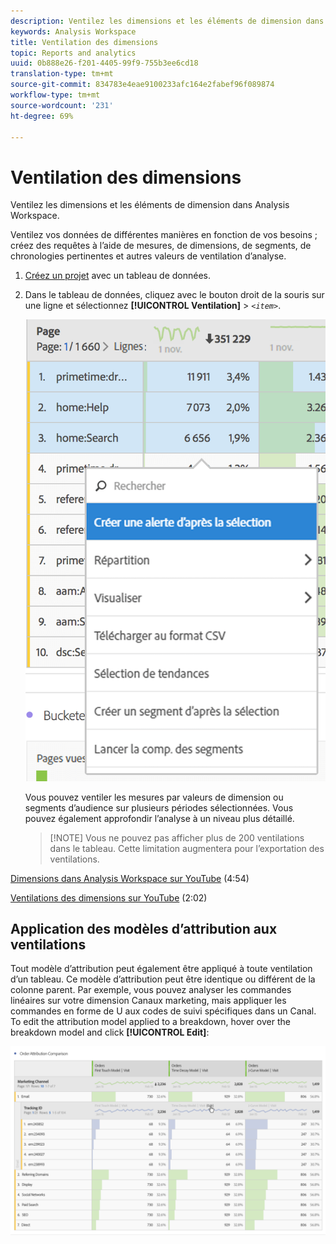 ```yaml
---
description: Ventilez les dimensions et les éléments de dimension dans Analysis Workspace.
keywords: Analysis Workspace
title: Ventilation des dimensions
topic: Reports and analytics
uuid: 0b888e26-f201-4405-99f9-755b3ee6cd18
translation-type: tm+mt
source-git-commit: 834783e4eae9100233afc164e2fabef96f089874
workflow-type: tm+mt
source-wordcount: '231'
ht-degree: 69%

---
```



# Ventilation des dimensions

Ventilez les dimensions et les éléments de dimension dans Analysis Workspace.

Ventilez vos données de différentes manières en fonction de vos besoins ; créez des requêtes à l’aide de mesures, de dimensions, de segments, de chronologies pertinentes et autres valeurs de ventilation d’analyse.

1. [Créez un projet](/help/analyze/analysis-workspace/build-workspace-project/t-freeform-project.md) avec un tableau de données.
1. Dans le tableau de données, cliquez avec le bouton droit de la souris sur une ligne et sélectionnez **[!UICONTROL Ventilation]** > *`<item>`*.

   ![Résultat de l’étape](assets/fa_data_table_actions.png)

   Vous pouvez ventiler les mesures par valeurs de dimension ou segments d’audience sur plusieurs périodes sélectionnées. Vous pouvez également approfondir l’analyse à un niveau plus détaillé.

   >[!NOTE] Vous ne pouvez pas afficher plus de 200 ventilations dans le tableau. Cette limitation augmentera pour l’exportation des ventilations.

[Dimensions dans Analysis Workspace sur YouTube](https://www.youtube.com/watch?v=P9W0hhIHhCs&amp;index=12&amp;list=PL2tCx83mn7GuNnQdYGOtlyCu0V5mEZ8sS) (4:54)

[Ventilations des dimensions sur YouTube](https://www.youtube.com/watch?v=3mQ2HN7-lIc&amp;list=PL2tCx83mn7GuNnQdYGOtlyCu0V5mEZ8sS&amp;index=13) (2:02)

## Application des modèles d’attribution aux ventilations

Tout modèle d’attribution peut également être appliqué à toute ventilation d’un tableau. Ce modèle d’attribution peut être identique ou différent de la colonne parent. Par exemple, vous pouvez analyser les commandes linéaires sur votre dimension Canaux marketing, mais appliquer les commandes en forme de U aux codes de suivi spécifiques dans un Canal. To edit the attribution model applied to a breakdown, hover over the breakdown model and click **[!UICONTROL Edit]**:

![Paramètres de ventilation](assets/breakdown_settings.png)
